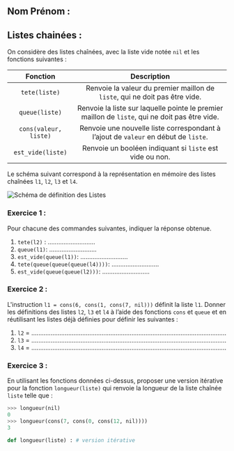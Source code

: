 ## Nom Prénom : 


## Listes chainées :

On considère des listes chaînées, avec la liste vide notée `nil` et les fonctions suivantes :

| Fonction | Description |
|:-:|:-:|
| `tete(liste)` | Renvoie la valeur du premier maillon de `liste`, qui ne doit pas être vide. |
| `queue(liste)` | Renvoie la liste sur laquelle pointe le premier maillon de `liste`, qui ne doit pas être vide. |
| `cons(valeur, liste)` | Renvoie une nouvelle liste correspondant à l’ajout de `valeur` en début de `liste`. |
| `est_vide(liste)` | Renvoie un booléen indiquant si `liste` est vide ou non. |

Le schéma suivant correspond à la représentation en mémoire des listes chaînées `l1`, `l2`, `l3` et `l4`.

![Schéma de définition des Listes](https://ericecmorlaix.github.io/TNSI_2021-2022/images/Listes.png)

### Exercice 1 :
Pour chacune des commandes suivantes, indiquer la réponse obtenue.

1. `tete(l2)` :  ...........................
1. `queue(l1)`:  ...........................
1. `est_vide(queue(l1))`:  ...........................
1. `tete(queue(queue(queue(l4))))`:  ...........................
1. `est_vide(queue(queue(l2)))`:  ...........................

### Exercice 2 :
L'instruction `l1 = cons(6, cons(1, cons(7, nil)))` définit la liste `l1`.
Donner les définitions des listes `l2`, `l3` et `l4` à l’aide des fonctions `cons` et `queue` et en réutilisant les listes déjà définies pour définir les suivantes :
1. `l2` = ...............................................................................................................
2. `l3` = ...............................................................................................................
3. `l4` = ...............................................................................................................

### Exercice 3 :
En utilisant les fonctions données ci-dessus,  proposer une version itérative pour la fonction `longueur(liste)` qui renvoie la longueur de la liste chaînée `liste` telle que :
```python
>>> longueur(nil)
0
>>> longueur(cons(7, cons(0, cons(12, nil))))
3
```
```python
def longueur(liste) : # version itérative




    
    
    
    


```


